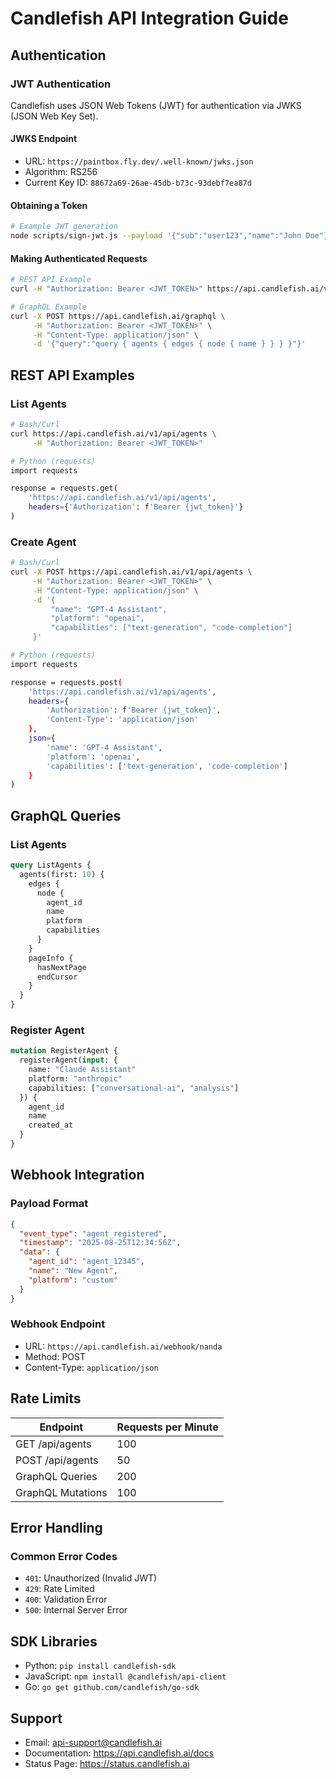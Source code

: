 # Candlefish API Integration Guide

## Authentication

### JWT Authentication
Candlefish uses JSON Web Tokens (JWT) for authentication via JWKS (JSON Web Key Set).

#### JWKS Endpoint
- URL: `https://paintbox.fly.dev/.well-known/jwks.json`
- Algorithm: RS256
- Current Key ID: `88672a69-26ae-45db-b73c-93debf7ea87d`

#### Obtaining a Token
```bash
# Example JWT generation
node scripts/sign-jwt.js --payload '{"sub":"user123","name":"John Doe"}'
```

#### Making Authenticated Requests
```bash
# REST API Example
curl -H "Authorization: Bearer <JWT_TOKEN>" https://api.candlefish.ai/v1/api/agents

# GraphQL Example
curl -X POST https://api.candlefish.ai/graphql \
     -H "Authorization: Bearer <JWT_TOKEN>" \
     -H "Content-Type: application/json" \
     -d '{"query":"query { agents { edges { node { name } } } }"}'
```

## REST API Examples

### List Agents
```bash
# Bash/Curl
curl https://api.candlefish.ai/v1/api/agents \
     -H "Authorization: Bearer <JWT_TOKEN>"

# Python (requests)
import requests

response = requests.get(
    'https://api.candlefish.ai/v1/api/agents',
    headers={'Authorization': f'Bearer {jwt_token}'}
)
```

### Create Agent
```bash
# Bash/Curl
curl -X POST https://api.candlefish.ai/v1/api/agents \
     -H "Authorization: Bearer <JWT_TOKEN>" \
     -H "Content-Type: application/json" \
     -d '{
         "name": "GPT-4 Assistant",
         "platform": "openai",
         "capabilities": ["text-generation", "code-completion"]
     }'

# Python (requests)
import requests

response = requests.post(
    'https://api.candlefish.ai/v1/api/agents',
    headers={
        'Authorization': f'Bearer {jwt_token}',
        'Content-Type': 'application/json'
    },
    json={
        'name': 'GPT-4 Assistant',
        'platform': 'openai',
        'capabilities': ['text-generation', 'code-completion']
    }
)
```

## GraphQL Queries

### List Agents
```graphql
query ListAgents {
  agents(first: 10) {
    edges {
      node {
        agent_id
        name
        platform
        capabilities
      }
    }
    pageInfo {
      hasNextPage
      endCursor
    }
  }
}
```

### Register Agent
```graphql
mutation RegisterAgent {
  registerAgent(input: {
    name: "Claude Assistant"
    platform: "anthropic"
    capabilities: ["conversational-ai", "analysis"]
  }) {
    agent_id
    name
    created_at
  }
}
```

## Webhook Integration

### Payload Format
```json
{
  "event_type": "agent_registered",
  "timestamp": "2025-08-25T12:34:56Z",
  "data": {
    "agent_id": "agent_12345",
    "name": "New Agent",
    "platform": "custom"
  }
}
```

### Webhook Endpoint
- URL: `https://api.candlefish.ai/webhook/nanda`
- Method: POST
- Content-Type: `application/json`

## Rate Limits

| Endpoint | Requests per Minute |
|----------|---------------------|
| GET /api/agents | 100 |
| POST /api/agents | 50 |
| GraphQL Queries | 200 |
| GraphQL Mutations | 100 |

## Error Handling

### Common Error Codes
- `401`: Unauthorized (Invalid JWT)
- `429`: Rate Limited
- `400`: Validation Error
- `500`: Internal Server Error

## SDK Libraries
- Python: `pip install candlefish-sdk`
- JavaScript: `npm install @candlefish/api-client`
- Go: `go get github.com/candlefish/go-sdk`

## Support
- Email: api-support@candlefish.ai
- Documentation: https://api.candlefish.ai/docs
- Status Page: https://status.candlefish.ai
